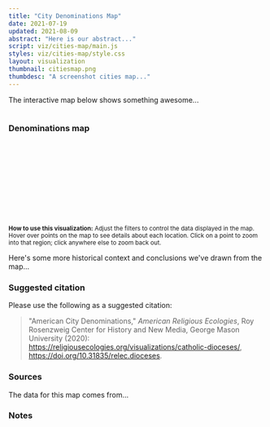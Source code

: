 ```yaml
---
title: "City Denominations Map"
date: 2021-07-19
updated: 2021-08-09
abstract: "Here is our abstract..."
script: viz/cities-map/main.js
styles: viz/cities-map/style.css
layout: visualization
thumbnail: citiesmap.png
thumbdesc: "A screenshot cities map..."
---
```


The interactive map below shows something awesome...

<div class="viz-block grid-x grid-padding-x">
  <div class="cell medium-12 xlarge-10 large-offset-1">
    <div class="row menu">
        <div class="columns small-12 medium-6">
            <div id="year-dropdown" class="filterSelection" name="year"></div>
        </div>
        <div class="columns small-12 medium-6">
            <div id="denomination-dropdown" class="filterSelection"></div>
        </div>
        <!-- <div class="columns small-12 medium-6">
            <div id="count-dropdown"></div>
        </div> -->
    </div>
  </div>
  <div class="cell medium-12 xlarge-10 large-offset-1">
    <h3>Denominations map</h3>
    <svg id="chrono-map" width="100%"></svg>
  </div>
  <div id="controls" class="cell medium-12 xlarge-10 large-offset-1">
    <div class="grid-x grid-padding-x">
      <div class="cell medium-6 xlarge-6">
        <p class="instructions">
          <small><strong>How to use this visualization:</strong> Adjust the filters to control the data displayed in the map. Hover over points on the map to see details about each location. Click on a point to zoom into that region; click anywhere else to zoom back out.</small>
        </p>
      </div>
    </div>
  </div>
</div>

Here's some more historical context and conclusions we've drawn from the map...

### Suggested citation

Please use the following as a suggested citation:

> "American City Denominations," *American Religious Ecologies*, Roy Rosenzweig Center for History and New Media, George Mason University (2020): <https://religiousecologies.org/visualizations/catholic-dioceses/>, <https://doi.org/10.31835/relec.dioceses>.

### Sources

The data for this map comes from...

### Notes

